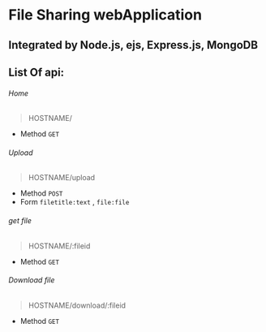 # File Sharing webApplication

## Integrated by Node.js, ejs, Express.js, MongoDB

## List Of api:

###### Home

> HOSTNAME/

- Method `GET`

###### Upload

> HOSTNAME/upload

- Method `POST`
- Form `filetitle:text` , `file:file`

###### get file

> HOSTNAME/:fileid

- Method `GET`

###### Download file

> HOSTNAME/download/:fileid

- Method `GET`
